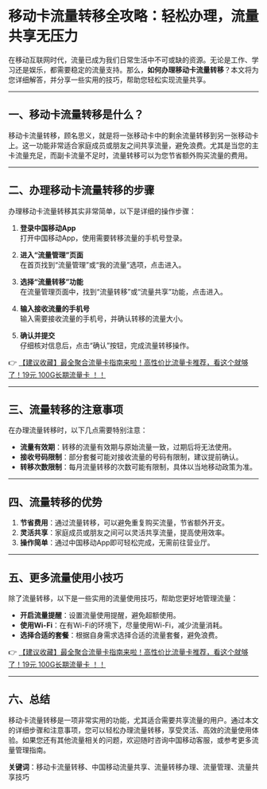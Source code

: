 # 移动卡流量转移全攻略：轻松办理，流量共享无压力

在移动互联网时代，流量已成为我们日常生活中不可或缺的资源。无论是工作、学习还是娱乐，都需要稳定的流量支持。那么，**如何办理移动卡流量转移**？本文将为您详细解答，并分享一些实用的技巧，帮助您轻松实现流量共享。

---

## 一、移动卡流量转移是什么？

移动卡流量转移，顾名思义，就是将一张移动卡中的剩余流量转移到另一张移动卡上。这一功能非常适合家庭成员或朋友之间共享流量，避免浪费。尤其是当您的主卡流量充足，而副卡流量不足时，流量转移可以为您节省额外购买流量的费用。

---

## 二、办理移动卡流量转移的步骤

办理移动卡流量转移其实非常简单，以下是详细的操作步骤：

1. **登录中国移动App**  
   打开中国移动App，使用需要转移流量的手机号登录。

2. **进入“流量管理”页面**  
   在首页找到“流量管理”或“我的流量”选项，点击进入。

3. **选择“流量转移”功能**  
   在流量管理页面中，找到“流量转移”或“流量共享”功能，点击进入。

4. **输入接收流量的手机号**  
   输入需要接收流量的手机号，并确认转移的流量大小。

5. **确认并提交**  
   仔细核对信息后，点击“确认”按钮，完成流量转移操作。

👉 [【建议收藏】最全聚合流量卡指南来啦！高性价比流量卡推荐，看这个就够了！19元 100G长期流量卡 ！！](https://bit.ly/Liuliangka)

---

## 三、流量转移的注意事项

在办理流量转移时，以下几点需要特别注意：

- **流量有效期**：转移的流量有效期与原始流量一致，过期后将无法使用。
- **接收号码限制**：部分套餐可能对接收流量的号码有限制，建议提前确认。
- **转移次数限制**：每月流量转移的次数可能有限制，具体以当地移动政策为准。

---

## 四、流量转移的优势

1. **节省费用**：通过流量转移，可以避免重复购买流量，节省额外开支。
2. **灵活共享**：家庭成员或朋友之间可以灵活共享流量，提高使用效率。
3. **操作简单**：通过中国移动App即可轻松完成，无需前往营业厅。

---

## 五、更多流量使用小技巧

除了流量转移，以下是一些实用的流量使用技巧，帮助您更好地管理流量：

- **开启流量提醒**：设置流量使用提醒，避免超额使用。
- **使用Wi-Fi**：在有Wi-Fi的环境下，尽量使用Wi-Fi，减少流量消耗。
- **选择合适的套餐**：根据自身需求选择合适的流量套餐，避免浪费。

👉 [【建议收藏】最全聚合流量卡指南来啦！高性价比流量卡推荐，看这个就够了！19元 100G长期流量卡 ！！](https://bit.ly/Liuliangka)

---

## 六、总结

移动卡流量转移是一项非常实用的功能，尤其适合需要共享流量的用户。通过本文的详细步骤和注意事项，您可以轻松办理流量转移，享受灵活、高效的流量使用体验。如果您还有其他流量相关的问题，欢迎随时咨询中国移动客服，或参考更多流量管理指南。

**关键词**：移动卡流量转移、中国移动流量共享、流量转移办理、流量管理、流量共享技巧